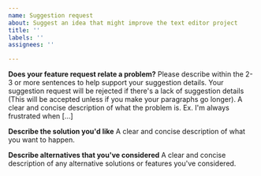 ```yaml
---
name: Suggestion request
about: Suggest an idea that might improve the text editor project
title: ''
labels: ''
assignees: ''

---
```


**Does your feature request relate a problem?** 
Please describe within the 2-3 or more sentences to help support your suggestion details. Your suggestion request will be rejected if there's a lack of suggestion details (This will be accepted unless if you make your paragraphs go longer).
A clear and concise description of what the problem is. Ex. I'm always frustrated when […]

**Describe the solution you'd like**
A clear and concise description of what you want to happen.

**Describe alternatives that you've considered**
A clear and concise description of any alternative solutions or features you've considered.

